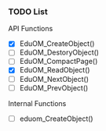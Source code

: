 ### TODO List
API Functions
- [x] EduOM_CreateObject()
- [ ] EduOM_DestoryObject()
- [ ] EduOM_CompactPage()
- [x] EduOM_ReadObject()
- [ ] EduOM_NextObject()
- [ ] EduOM_PrevObject()

Internal Functions
- [ ] eduom_CreateObject()